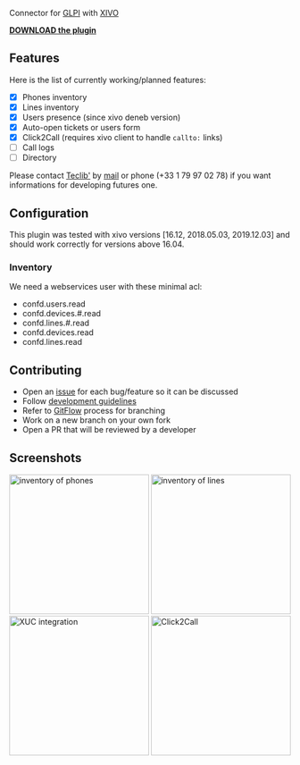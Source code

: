 Connector for [GLPI](http://glpi-project.org) with [XIVO](https://www.xivo.solutions/)

**[DOWNLOAD the plugin](https://github.com/pluginsGLPI/xivo/releases)**

## Features

Here is the list of currently working/planned features:

- [x] Phones inventory
- [x] Lines inventory
- [x] Users presence (since xivo deneb version)
- [x] Auto-open tickets or users form
- [x] Click2Call (requires xivo client to handle `callto:` links)
- [ ] Call logs
- [ ] Directory

Please contact [Teclib'](http://www.teclib-group.com) by [mail](http://www.teclib-group.com/contact/) or phone (+33 1 79 97 02 78) if you want informations for developing futures one.

## Configuration

This plugin was tested with xivo versions [16.12, 2018.05.03, 2019.12.03] and should work correctly for versions above 16.04.

### Inventory

We need a webservices user with these minimal acl:

- confd.users.read
- confd.devices.#.read
- confd.lines.#.read
- confd.devices.read
- confd.lines.read

## Contributing

* Open an [issue](https://github.com/pluginsGLPI/xivo/issues/new) for each bug/feature so it can be discussed
* Follow [development guidelines](http://glpi-developer-documentation.readthedocs.io/en/latest/plugins.html)
* Refer to [GitFlow](http://git-flow.readthedocs.io/) process for branching
* Work on a new branch on your own fork
* Open a PR that will be reviewed by a developer

## Screenshots

<img src="https://github.com/pluginsGLPI/xivo/blob/master/screenshots/inventory_phones.png?raw=true" alt="inventory of phones"  style="width: 250px;"/>
<img src="https://github.com/pluginsGLPI/xivo/blob/master/screenshots/inventory_lines.png?raw=true" alt="inventory of lines"  style="width: 250px;"/>
<img src="https://github.com/pluginsGLPI/xivo/blob/master/screenshots/xuc_integration.png?raw=true" alt="XUC integration"  style="width: 250px;"/>
<img src="https://raw.githubusercontent.com/pluginsGLPI/xivo/master/screenshots/click2call.png" alt="Click2Call"  style="width: 250px;"/>
